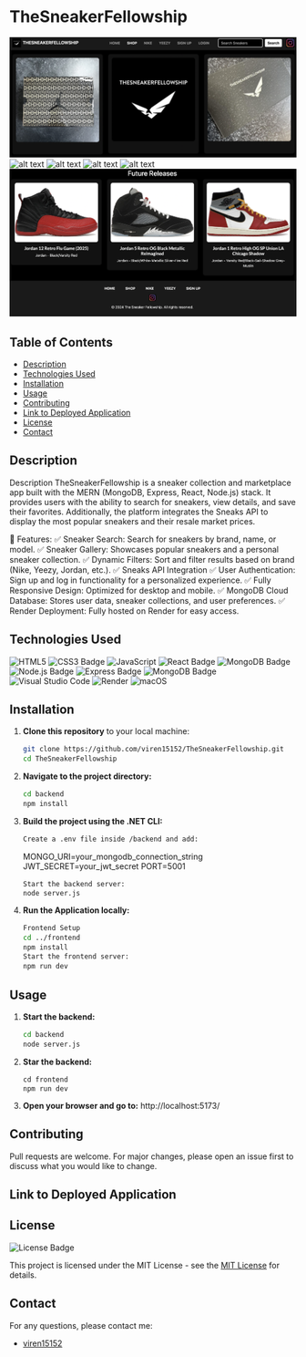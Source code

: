 # TheSneakerFellowship

![alt text](<frontend/src/assets/Screenshot 2025-03-02 at 02.01.07.png>)
![alt text](<frontend/src/assets/Screenshot 2025-03-01 at 23.19.36.png>)
![alt text](<frontend/src/assets/Screenshot 2025-03-02 at 01.59.06.png>)
![alt text](<frontend/src/assets/Screenshot 2025-03-02 at 02.03.21.png>)
![alt text](<frontend/src/assets/Screenshot 2025-03-02 at 02.03.21.png>)
![alt text](<frontend/src/assets/Screenshot 2025-03-02 at 02.06.51.png>)

## Table of Contents

* [Description](#description)
* [Technologies Used](#technologies-used)
* [Installation](#installation)
* [Usage](#usage)
* [Contributing](#contributing)
* [Link to Deployed Application](#link-to-deployed-application)
* [License](#license)
* [Contact](#contact)

## Description

Description
TheSneakerFellowship is a sneaker collection and marketplace app built with the MERN (MongoDB, Express, React, Node.js) stack. It provides users with the ability to search for sneakers, view details, and save their favorites. Additionally, the platform integrates the Sneaks API to display the most popular sneakers and their resale market prices.

🚀 Features:
✅ Sneaker Search: Search for sneakers by brand, name, or model.
✅ Sneaker Gallery: Showcases popular sneakers and a personal sneaker collection.
✅ Dynamic Filters: Sort and filter results based on brand (Nike, Yeezy, Jordan, etc.).
✅ Sneaks API Integration 
✅ User Authentication: Sign up and log in functionality for a personalized experience.
✅ Fully Responsive Design: Optimized for desktop and mobile.
✅ MongoDB Cloud Database: Stores user data, sneaker collections, and user preferences.
✅ Render Deployment: Fully hosted on Render for easy access.

## Technologies Used


![HTML5](https://img.shields.io/badge/HTML5-E34F26?style=for-the-badge&logo=html5&logoColor=white)
![CSS3 Badge](https://img.shields.io/badge/CSS3-1572B6?logo=css3&logoColor=fff&style=for-the-badge)
![JavaScript](https://img.shields.io/badge/javascript-%23323330.svg?style=for-the-badge&logo=javascript&logoColor=%23F7DF1E)
![React Badge](https://img.shields.io/badge/React-61DAFB?logo=react&logoColor=000&style=for-the-badge)
![MongoDB Badge](https://img.shields.io/badge/MongoDB-47A248?logo=mongodb&logoColor=fff&style=for-the-badge)
![Node.js Badge](https://img.shields.io/badge/Node.js-5FA04E?logo=nodedotjs&logoColor=fff&style=for-the-badge)
![Express Badge](https://img.shields.io/badge/Express-000?logo=express&logoColor=fff&style=for-the-badge)
![MongoDB Badge](https://img.shields.io/badge/MongoDB-47A248?logo=mongodb&logoColor=fff&style=for-the-badge)
![Visual Studio Code](https://img.shields.io/badge/Visual%20Studio%20Code-0078d7.svg?style=for-the-badge&logo=visual-studio-code&logoColor=white)
![Render](https://img.shields.io/badge/Render-46E3B7?style=for-the-badge&logo=render&logoColor=white)
![macOS](https://img.shields.io/badge/mac%20os-000000?style=for-the-badge&logo=macos&logoColor=F0F0F0)

## Installation

1. **Clone this repository** to your local machine:
   ```sh
   git clone https://github.com/viren15152/TheSneakerFellowship.git
   cd TheSneakerFellowship
   ```
2. **Navigate to the project directory:**
   ```sh
   cd backend
   npm install
   ```
3. **Build the project using the .NET CLI:**
   ```sh
   Create a .env file inside /backend and add:
   ```
     MONGO_URI=your_mongodb_connection_string
     JWT_SECRET=your_jwt_secret
     PORT=5001
    ```
   Start the backend server:
   node server.js
   ```
4. **Run the Application locally:**
   ```sh
   Frontend Setup
   cd ../frontend
   npm install
   Start the frontend server:
   npm run dev
   ```

## Usage

1. **Start the backend:**
   ```sh
   cd backend
   node server.js
   ```
2. **Star the backend:** 
   ```
   cd frontend
   npm run dev
   ```
3. **Open your browser and go to:**
   http://localhost:5173/

## Contributing
Pull requests are welcome. For major changes, please open an issue first to discuss what you would like to change.

## Link to Deployed Application



## License

![License Badge](https://img.shields.io/badge/License-MIT-yellow.svg)

This project is licensed under the MIT License - see the [MIT License](https://opensource.org/licenses/MIT) for details.

## Contact

For any questions, please contact me:

  - [viren15152](https://github.com/viren15152)